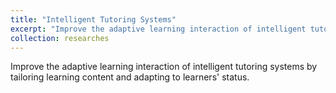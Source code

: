 ```yaml
---
title: "Intelligent Tutoring Systems"
excerpt: "Improve the adaptive learning interaction of intelligent tutoring systems by tailoring learning content and adapting to learners' status <br/><img src='/images/its.png' align='center' width='80%'>"
collection: researches
---
```


Improve the adaptive learning interaction of intelligent tutoring systems by tailoring learning content and adapting to learners' status. 
